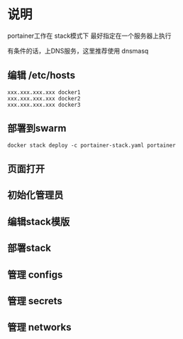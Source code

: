 # 说明

portainer工作在 stack模式下 最好指定在一个服务器上执行

有条件的话，上DNS服务，这里推荐使用 dnsmasq

## 编辑 /etc/hosts
```
xxx.xxx.xxx.xxx docker1 
xxx.xxx.xxx.xxx docker2
xxx.xxx.xxx.xxx docker3
```

## 部署到swarm
```
docker stack deploy -c portainer-stack.yaml portainer
```


## 页面打开


## 初始化管理员


## 编辑stack模版


## 部署stack


## 管理 configs 


## 管理 secrets


## 管理 networks